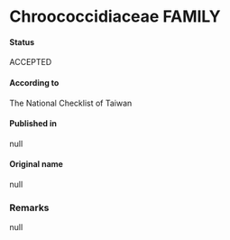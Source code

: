 Chroococcidiaceae FAMILY
=======

#### Status
ACCEPTED

#### According to
The National Checklist of Taiwan

#### Published in
null

#### Original name
null

### Remarks
null